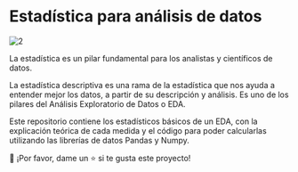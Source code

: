 # Estadística para análisis de datos 


![2](https://user-images.githubusercontent.com/86261762/205933587-ea184bb4-9216-424a-a48e-00951bc6ba7b.png)


La estadística es un pilar fundamental para los analistas y científicos de datos. 

La estadística descriptiva es una rama de la estadística que nos ayuda a entender mejor los datos, a partir de su descripción y análisis.
Es uno de los pilares del Análisis Exploratorio de Datos o EDA. 

Este repositorio contiene los estadísticos básicos de un EDA, con la explicación teórica de cada medida y el código para poder calcularlas
utilizando las librerías de datos Pandas y Numpy. 

👏 ¡Por favor, dame un ⭐️ si te gusta este proyecto!
